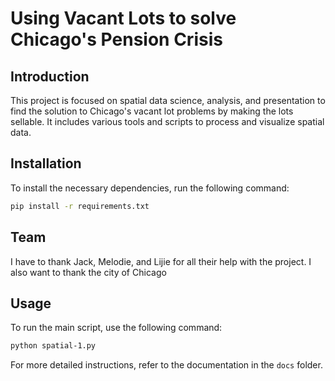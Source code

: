 
# Using Vacant Lots to solve Chicago's Pension Crisis

## Introduction
This project is focused on spatial data science, analysis, and presentation to find the solution to Chicago's vacant lot problems by making the lots sellable. It includes various tools and scripts to process and visualize spatial data.

## Installation
To install the necessary dependencies, run the following command:
```bash
pip install -r requirements.txt
```
## Team
I have to thank Jack, Melodie, and Lijie for all their help with the project. I also want to thank the city of Chicago 
## Usage
To run the main script, use the following command:
```bash
python spatial-1.py
```

For more detailed instructions, refer to the documentation in the `docs` folder.
